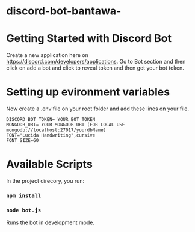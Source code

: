 # discord-bot-bantawa-

# Getting Started with Discord Bot

  Create a new application here on https://discord.com/developers/applications.
  Go to Bot section and then click on add a bot and click to reveal token and then get your bot token.

# Setting up evironment variables

  Now create a .env file on your root folder and add these lines on your file.
 
  ```DISCORD_BOT_TOKEN= YOUR BOT TOKEN``` \
  ```MONGODB_URI= YOUR MONGODB URI (FOR LOCAL USE mongodb://localhost:27017/yourdbName)``` \
 ```FONT="Lucida Handwriting",cursive```\
 ```FONT_SIZE=60```
 
 # Available Scripts
 
 In the project direcory, you run: 
 
 ### `npm install` 
 
 ### `node bot.js`
 
  Runs the bot in development mode. 
  
 
 
 
